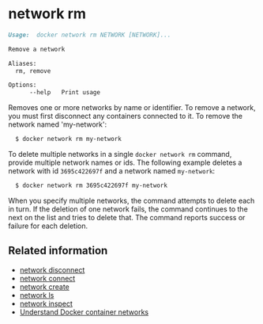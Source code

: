 <!--[metadata]>
+++
title = "network rm"
description = "the network rm command description and usage"
keywords = ["network, rm, user-defined"]
[menu.main]
parent = "smn_cli"
+++
<![end-metadata]-->

# network rm

```markdown
Usage:  docker network rm NETWORK [NETWORK]...

Remove a network

Aliases:
  rm, remove

Options:
      --help   Print usage
```

Removes one or more networks by name or identifier. To remove a network,
you must first disconnect any containers connected to it.
To remove the network named 'my-network':

```bash
  $ docker network rm my-network
```

To delete multiple networks in a single `docker network rm` command, provide
multiple network names or ids. The following example deletes a network with id
`3695c422697f` and a network named `my-network`:

```bash
  $ docker network rm 3695c422697f my-network
```

When you specify multiple networks, the command attempts to delete each in turn.
If the deletion of one network fails, the command continues to the next on the
list and tries to delete that. The command reports success or failure for each
deletion.

## Related information

* [network disconnect ](network_disconnect.md)
* [network connect](network_connect.md)
* [network create](network_create.md)
* [network ls](network_ls.md)
* [network inspect](network_inspect.md)
* [Understand Docker container networks](../../userguide/networking/index.md)
